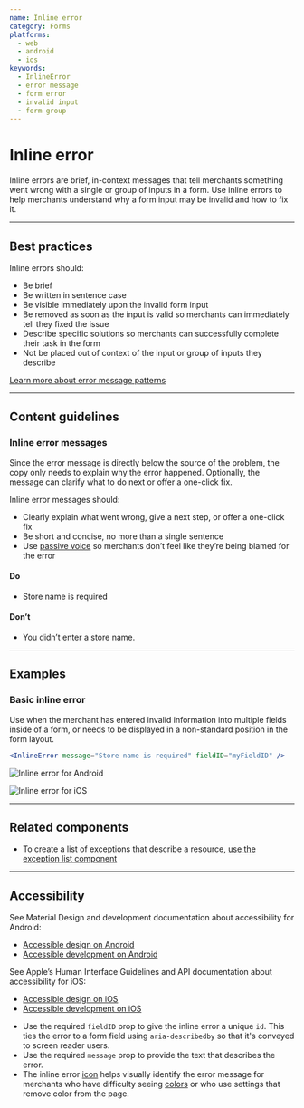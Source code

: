 ```yaml
---
name: Inline error
category: Forms
platforms:
  - web
  - android
  - ios
keywords:
  - InlineError
  - error message
  - form error
  - invalid input
  - form group
---
```


# Inline error

Inline errors are brief, in-context messages that tell merchants something went wrong with a single or group of inputs in a form. Use inline errors to help merchants understand why a form input may be invalid and how to fix it.

---

## Best practices

Inline errors should:

- Be brief
- Be written in sentence case
- Be visible immediately upon the invalid form input
- Be removed as soon as the input is valid so merchants can immediately tell they fixed the issue
- Describe specific solutions so merchants can successfully complete their task in the form
- Not be placed out of context of the input or group of inputs they describe

[Learn more about error message patterns](https://polaris.shopify.com/patterns-and-guides/error-messages#section-form-validation)

---

## Content guidelines

### Inline error messages

Since the error message is directly below the source of the problem, the copy only needs to explain why the error happened. Optionally, the message can clarify what to do next or offer a one-click fix.

Inline error messages should:

- Clearly explain what went wrong, give a next step, or offer a one-click fix
- Be short and concise, no more than a single sentence
- Use [passive voice](https://polaris.shopify.com/content/grammar-and-mechanics) so merchants don’t feel like they’re being blamed for the error

<!-- usagelist -->

#### Do

- Store name is required

#### Don’t

- You didn’t enter a store name.

<!-- end -->

---

## Examples

### Basic inline error

Use when the merchant has entered invalid information into multiple fields inside of a form, or needs to be displayed in a non-standard position in the form layout.

```jsx
<InlineError message="Store name is required" fieldID="myFieldID" />
```

<!-- content-for: android -->

![Inline error for Android](/public_images/components/InlineError/android/default@2x.png)

<!-- /content-for -->

<!-- content-for: ios -->

![Inline error for iOS](/public_images/components/InlineError/ios/default@2x.png)

<!-- /content-for -->

---

## Related components

- To create a list of exceptions that describe a resource, [use the exception list component](https://polaris.shopify.com/components/lists-and-tables/exception-list)

---

## Accessibility

<!-- content-for: android -->

See Material Design and development documentation about accessibility for Android:

- [Accessible design on Android](https://material.io/design/usability/accessibility.html)
- [Accessible development on Android](https://developer.android.com/guide/topics/ui/accessibility/)

<!-- /content-for -->

<!-- content-for: ios -->

See Apple’s Human Interface Guidelines and API documentation about accessibility for iOS:

- [Accessible design on iOS](https://developer.apple.com/design/human-interface-guidelines/ios/app-architecture/accessibility/)
- [Accessible development on iOS](https://developer.apple.com/accessibility/ios/)

<!-- /content-for -->

<!-- content-for: web -->

- Use the required `fieldID` prop to give the inline error a unique `id`. This ties the error to a form field using `aria-describedby` so that it's conveyed to screen reader users.
- Use the required `message` prop to provide the text that describes the error.
- The inline error [icon](https://polaris.shopify.com/design/icons) helps visually identify the error message for merchants who have difficulty seeing [colors](https://polaris.shopify.com/design/colors) or who use settings that remove color from the page.

<!-- /content-for -->
